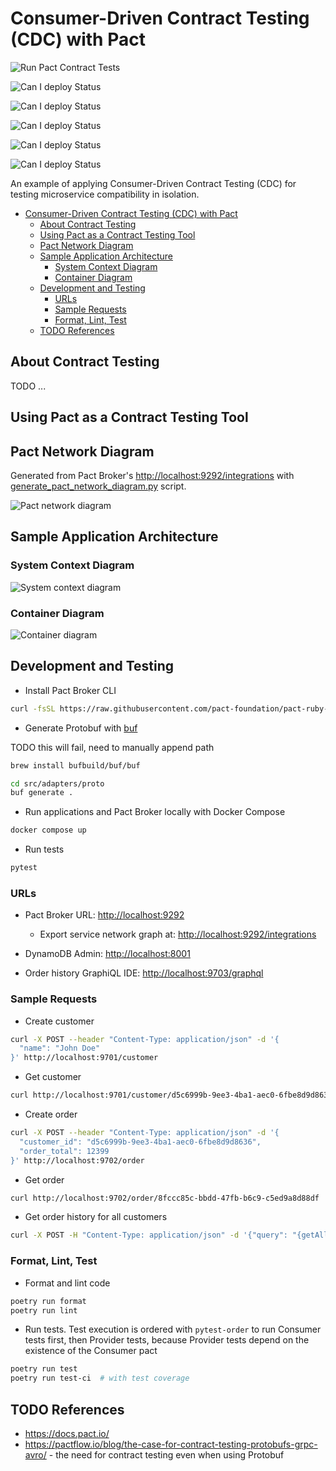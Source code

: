 # Consumer-Driven Contract Testing (CDC) with Pact

![Run Pact Contract Tests](https://github.com/filipsnastins/consumer-driven-contract-testing-with-pact-python/workflows/Run%20Pact%20Contract%20Tests/badge.svg)

![Can I deploy Status](https://filipsnastins.pactflow.io/pacts/provider/service-customers--rest/consumer/frontend--rest/latest/badge.svg)

![Can I deploy Status](https://filipsnastins.pactflow.io/pacts/provider/service-customers--sns/consumer/service-orders--sns/latest/badge.svg)

![Can I deploy Status](https://filipsnastins.pactflow.io/pacts/provider/service-order-history--graphql/consumer/frontend--graphql/latest/badge.svg)

![Can I deploy Status](https://filipsnastins.pactflow.io/pacts/provider/service-orders--sns/consumer/service-customers--sns/latest/badge.svg)

![Can I deploy Status](https://filipsnastins.pactflow.io/pacts/provider/service-orders--sns/consumer/service-order-history--sns/latest/badge.svg)

An example of applying Consumer-Driven Contract Testing (CDC) for testing microservice compatibility in isolation.

- [Consumer-Driven Contract Testing (CDC) with Pact](#consumer-driven-contract-testing-cdc-with-pact)
  - [About Contract Testing](#about-contract-testing)
  - [Using Pact as a Contract Testing Tool](#using-pact-as-a-contract-testing-tool)
  - [Pact Network Diagram](#pact-network-diagram)
  - [Sample Application Architecture](#sample-application-architecture)
    - [System Context Diagram](#system-context-diagram)
    - [Container Diagram](#container-diagram)
  - [Development and Testing](#development-and-testing)
    - [URLs](#urls)
    - [Sample Requests](#sample-requests)
    - [Format, Lint, Test](#format-lint-test)
  - [TODO References](#todo-references)

## About Contract Testing

TODO ...

## Using Pact as a Contract Testing Tool

## Pact Network Diagram

Generated from Pact Broker's <http://localhost:9292/integrations> with
[generate_pact_network_diagram.py](src/diagram/generate_pact_network_diagram.py) script.

![Pact network diagram](docs/pact/network.png)

## Sample Application Architecture

### System Context Diagram

![System context diagram](docs/architecture/c4/level_1_system_context/ecommerce_system_context.png)

### Container Diagram

![Container diagram](docs/architecture/c4/level_2_container/ecommerce_system_container.png)

## Development and Testing

- Install Pact Broker CLI

```bash
curl -fsSL https://raw.githubusercontent.com/pact-foundation/pact-ruby-standalone/master/install.sh | PACT_CLI_VERSION=v2.0.10 bash
```

- Generate Protobuf with [buf](https://buf.build)

TODO this will fail, need to manually append path

```bash
brew install bufbuild/buf/buf

cd src/adapters/proto
buf generate .
```

- Run applications and Pact Broker locally with Docker Compose

```bash
docker compose up
```

- Run tests

```bash
pytest
```

### URLs

- Pact Broker URL: <http://localhost:9292>

  - Export service network graph at: <http://localhost:9292/integrations>

- DynamoDB Admin: <http://localhost:8001>

- Order history GraphiQL IDE: <http://localhost:9703/graphql>

### Sample Requests

- Create customer

```bash
curl -X POST --header "Content-Type: application/json" -d '{
  "name": "John Doe"
}' http://localhost:9701/customer
```

- Get customer

```bash
curl http://localhost:9701/customer/d5c6999b-9ee3-4ba1-aec0-6fbe8d9d8636
```

- Create order

```bash
curl -X POST --header "Content-Type: application/json" -d '{
  "customer_id": "d5c6999b-9ee3-4ba1-aec0-6fbe8d9d8636",
  "order_total": 12399
}' http://localhost:9702/order
```

- Get order

```bash
curl http://localhost:9702/order/8fccc85c-bbdd-47fb-b6c9-c5ed9a8d88df
```

- Get order history for all customers

```bash
curl -X POST -H "Content-Type: application/json" -d '{"query": "{getAllCustomers {id name orders {id orderTotal state}}}"}' http://localhost:9703/graphql
```

### Format, Lint, Test

- Format and lint code

```bash
poetry run format
poetry run lint
```

- Run tests.
  Test execution is ordered with `pytest-order` to run Consumer tests first, then Provider tests,
  because Provider tests depend on the existence of the Consumer pact

```bash
poetry run test
poetry run test-ci  # with test coverage
```

## TODO References

- <https://docs.pact.io/>
- <https://pactflow.io/blog/the-case-for-contract-testing-protobufs-grpc-avro/> - the need for contract testing
  even when using Protobuf
